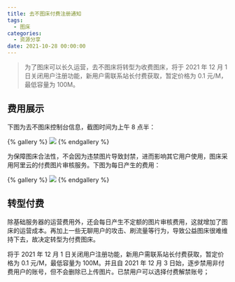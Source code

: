```yaml
---
title: 去不图床付费注册通知
tags:
  - 图床
categories:
  - 资源分享
date: 2021-10-28 00:00:00
---
```


> 为了图床可以长久运营，去不图床将转型为收费图床，将于 2021 年 12 月 1 日关闭用户注册功能，新用户需联系站长付费获取，暂定价格为 0.1 元/M，最低容量为 100M。

<!-- more -->

## 费用展示

下图为去不图床控制台信息，截图时间为上午 8 点半：

{% gallery %}
![](https://cdn.dusays.com/2021/10/397-1.jpg)
{% endgallery %}

为保障图床合法性，不会因为违禁图片导致封禁，进而影响其它用户使用，图床采用阿里云的付费图片审核服务。下图为每日产生的费用：

{% gallery %}
![](https://cdn.dusays.com/2021/10/397-2.jpg)
{% endgallery %}

## 转型付费

除基础服务器的运营费用外，还会每日产生不定额的图片审核费用，这就增加了图床的运营成本。再加上一些无聊用户的攻击、刷流量等行为，导致公益图床很难维持下去，故决定转型为付费图床。

将于 2021 年 12 月 1 日关闭用户注册功能，新用户需联系站长付费获取，暂定价格为 0.1 元/M，最低容量为 100M。并且自 2021 年 12 月 3 日始，逐步禁用非付费用户的账号，但不会删除已上传图片。已禁用户可以选择付费解禁账号；
